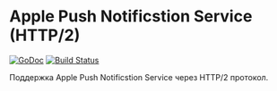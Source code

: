 # Apple Push Notificstion Service (HTTP/2)

[![GoDoc](https://godoc.org/github.com/mdigger/apns3?status.svg)](https://godoc.org/github.com/mdigger/apns3)
[![Build Status](https://travis-ci.org/mdigger/apns3.svg)](https://travis-ci.org/mdigger/apns3)

Поддержка Apple Push Notificstion Service через HTTP/2 протокол.
